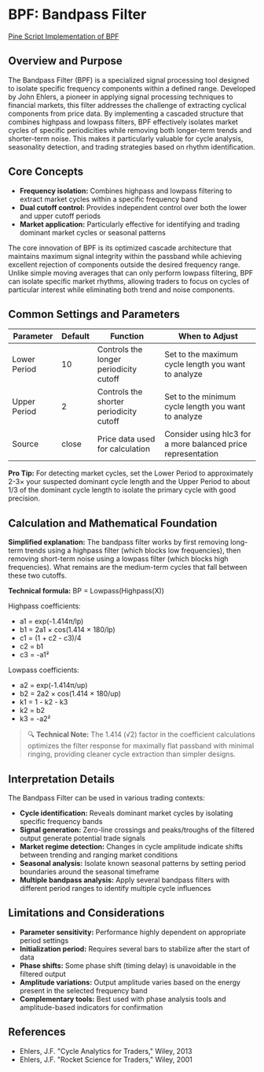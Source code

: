 # BPF: Bandpass Filter

[Pine Script Implementation of BPF](https://github.com/mihakralj/pinescript/blob/main/indicators/filters/bpf.pine)

## Overview and Purpose

The Bandpass Filter (BPF) is a specialized signal processing tool designed to isolate specific frequency components within a defined range. Developed by John Ehlers, a pioneer in applying signal processing techniques to financial markets, this filter addresses the challenge of extracting cyclical components from price data. By implementing a cascaded structure that combines highpass and lowpass filters, BPF effectively isolates market cycles of specific periodicities while removing both longer-term trends and shorter-term noise. This makes it particularly valuable for cycle analysis, seasonality detection, and trading strategies based on rhythm identification.

## Core Concepts

* **Frequency isolation:** Combines highpass and lowpass filtering to extract market cycles within a specific frequency band
* **Dual cutoff control:** Provides independent control over both the lower and upper cutoff periods
* **Market application:** Particularly effective for identifying and trading dominant market cycles or seasonal patterns

The core innovation of BPF is its optimized cascade architecture that maintains maximum signal integrity within the passband while achieving excellent rejection of components outside the desired frequency range. Unlike simple moving averages that can only perform lowpass filtering, BPF can isolate specific market rhythms, allowing traders to focus on cycles of particular interest while eliminating both trend and noise components.

## Common Settings and Parameters

| Parameter | Default | Function | When to Adjust |
|-----------|---------|----------|---------------|
| Lower Period | 10 | Controls the longer periodicity cutoff | Set to the maximum cycle length you want to analyze |
| Upper Period | 2 | Controls the shorter periodicity cutoff | Set to the minimum cycle length you want to analyze |
| Source | close | Price data used for calculation | Consider using hlc3 for a more balanced price representation |

**Pro Tip:** For detecting market cycles, set the Lower Period to approximately 2-3× your suspected dominant cycle length and the Upper Period to about 1/3 of the dominant cycle length to isolate the primary cycle with good precision.

## Calculation and Mathematical Foundation

**Simplified explanation:**
The bandpass filter works by first removing long-term trends using a highpass filter (which blocks low frequencies), then removing short-term noise using a lowpass filter (which blocks high frequencies). What remains are the medium-term cycles that fall between these two cutoffs.

**Technical formula:**
BP = Lowpass(Highpass(X))

Highpass coefficients:
- a1 = exp(-1.414π/lp)
- b1 = 2a1 × cos(1.414 × 180/lp)
- c1 = (1 + c2 - c3)/4
- c2 = b1
- c3 = -a1²

Lowpass coefficients:
- a2 = exp(-1.414π/up)
- b2 = 2a2 × cos(1.414 × 180/up)
- k1 = 1 - k2 - k3
- k2 = b2
- k3 = -a2²

> 🔍 **Technical Note:** The 1.414 (√2) factor in the coefficient calculations optimizes the filter response for maximally flat passband with minimal ringing, providing cleaner cycle extraction than simpler designs.

## Interpretation Details

The Bandpass Filter can be used in various trading contexts:

* **Cycle identification:** Reveals dominant market cycles by isolating specific frequency bands
* **Signal generation:** Zero-line crossings and peaks/troughs of the filtered output generate potential trade signals
* **Market regime detection:** Changes in cycle amplitude indicate shifts between trending and ranging market conditions
* **Seasonal analysis:** Isolate known seasonal patterns by setting period boundaries around the seasonal timeframe
* **Multiple bandpass analysis:** Apply several bandpass filters with different period ranges to identify multiple cycle influences

## Limitations and Considerations

* **Parameter sensitivity:** Performance highly dependent on appropriate period settings
* **Initialization period:** Requires several bars to stabilize after the start of data
* **Phase shifts:** Some phase shift (timing delay) is unavoidable in the filtered output
* **Amplitude variations:** Output amplitude varies based on the energy present in the selected frequency band
* **Complementary tools:** Best used with phase analysis tools and amplitude-based indicators for confirmation

## References

* Ehlers, J.F. "Cycle Analytics for Traders," Wiley, 2013
* Ehlers, J.F. "Rocket Science for Traders," Wiley, 2001
